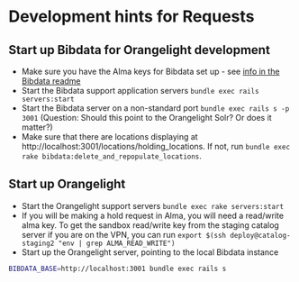 # Development hints for Requests
## Start up Bibdata for Orangelight development
- Make sure you have the Alma keys for Bibdata set up - see [info in the Bibdata readme](https://github.com/pulibrary/bibdata#configure-alma-keys-for-development)
- Start the Bibdata support application servers `bundle exec rails servers:start`
- Start the Bibdata server on a non-standard port  `bundle exec rails s -p 3001` (Question: Should this point to the Orangelight Solr? Or does it matter?)
- Make sure that there are locations displaying at http://localhost:3001/locations/holding_locations.  If not, run `bundle exec rake bibdata:delete_and_repopulate_locations`.

## Start up Orangelight
- Start the Orangelight support servers `bundle exec rake servers:start`
- If you will be making a hold request in Alma, you will need a read/write alma key.  To get the sandbox read/write key from the staging catalog server if you are on the VPN, you can run `export $(ssh deploy@catalog-staging2 "env | grep ALMA_READ_WRITE")`
- Start up the Orangelight server, pointing to the local Bibdata instance 
```BASH
BIBDATA_BASE=http://localhost:3001 bundle exec rails s
```
